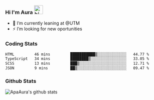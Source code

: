 ### Hi I'm Aura <img src="https://user-images.githubusercontent.com/1303154/88677602-1635ba80-d120-11ea-84d8-d263ba5fc3c0.gif" width="28px" alt="hi">

- 🔭 I’m currently leaning at @UTM
- ⚡ I’m looking for new oportunities


### Coding Stats

<!--START_SECTION:waka-->

```txt
HTML         46 mins         ███████████▒░░░░░░░░░░░░░   44.77 %
TypeScript   34 mins         ████████▒░░░░░░░░░░░░░░░░   33.05 %
SCSS         13 mins         ███▒░░░░░░░░░░░░░░░░░░░░░   12.71 %
JSON         9 mins          ██▒░░░░░░░░░░░░░░░░░░░░░░   09.47 %
```

<!--END_SECTION:waka-->

### Github Stats

![ApaAura's github stats](https://github-readme-stats.vercel.app/api?username=ApaAura&count_private=true&theme=tokyonight&hide=contribs,prs)
